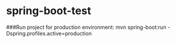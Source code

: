 # spring-boot-test

###Run project for production environment: 
mvn spring-boot:run -Dspring.profiles.active=production